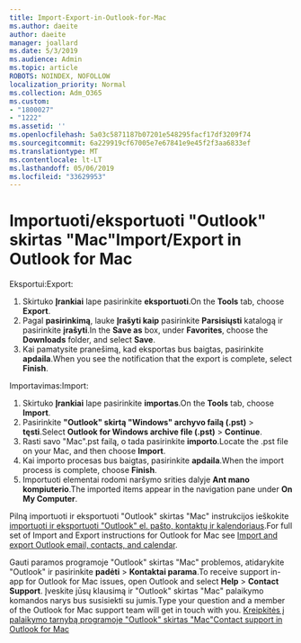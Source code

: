 ```yaml
---
title: Import-Export-in-Outlook-for-Mac
ms.author: daeite
author: daeite
manager: joallard
ms.date: 5/3/2019
ms.audience: Admin
ms.topic: article
ROBOTS: NOINDEX, NOFOLLOW
localization_priority: Normal
ms.collection: Adm_O365
ms.custom:
- "1800027"
- "1222"
ms.assetid: ''
ms.openlocfilehash: 5a03c5871187b07201e548295facf17df3209f74
ms.sourcegitcommit: 6a229919cf67005e7e67841e9e45f2f3aa6833ef
ms.translationtype: MT
ms.contentlocale: lt-LT
ms.lasthandoff: 05/06/2019
ms.locfileid: "33629953"
---
```

# <a name="importexport-in-outlook-for-mac"></a><span data-ttu-id="67306-102">Importuoti/eksportuoti "Outlook" skirtas "Mac"</span><span class="sxs-lookup"><span data-stu-id="67306-102">Import/Export in Outlook for Mac</span></span> 

<span data-ttu-id="67306-103">Eksportui:</span><span class="sxs-lookup"><span data-stu-id="67306-103">Export:</span></span>
1. <span data-ttu-id="67306-104">Skirtuko **Įrankiai** lape pasirinkite **eksportuoti**.</span><span class="sxs-lookup"><span data-stu-id="67306-104">On the **Tools** tab, choose **Export**.</span></span>
2. <span data-ttu-id="67306-105">Pagal **pasirinkimą**, lauke **Įrašyti kaip** pasirinkite **Parsisiųsti** katalogą ir pasirinkite **įrašyti**.</span><span class="sxs-lookup"><span data-stu-id="67306-105">In the **Save as** box, under **Favorites**, choose the **Downloads** folder, and select **Save**.</span></span>
3. <span data-ttu-id="67306-106">Kai pamatysite pranešimą, kad eksportas bus baigtas, pasirinkite **apdaila**.</span><span class="sxs-lookup"><span data-stu-id="67306-106">When you see the notification that the export is complete, select **Finish**.</span></span>

<span data-ttu-id="67306-107">Importavimas:</span><span class="sxs-lookup"><span data-stu-id="67306-107">Import:</span></span>
1. <span data-ttu-id="67306-108">Skirtuko **Įrankiai** lape pasirinkite **importas**.</span><span class="sxs-lookup"><span data-stu-id="67306-108">On the **Tools** tab, choose **Import**.</span></span>
2. <span data-ttu-id="67306-109">Pasirinkite **"Outlook" skirtą "Windows" archyvo failą (.pst)** > **tęsti**.</span><span class="sxs-lookup"><span data-stu-id="67306-109">Select **Outlook for Windows archive file (.pst)** > **Continue**.</span></span>
3. <span data-ttu-id="67306-110">Rasti savo "Mac".pst failą, o tada pasirinkite **importo**.</span><span class="sxs-lookup"><span data-stu-id="67306-110">Locate the .pst file on your Mac, and then choose **Import**.</span></span>
4. <span data-ttu-id="67306-111">Kai importo procesas bus baigtas, pasirinkite **apdaila**.</span><span class="sxs-lookup"><span data-stu-id="67306-111">When the import process is complete, choose **Finish**.</span></span>
5. <span data-ttu-id="67306-112">Importuoti elementai rodomi naršymo srities dalyje **Ant mano kompiuterio**.</span><span class="sxs-lookup"><span data-stu-id="67306-112">The imported items appear in the navigation pane under **On My Computer**.</span></span>

<span data-ttu-id="67306-113">Pilną importuoti ir eksportuoti "Outlook" skirtas "Mac" instrukcijos ieškokite [importuoti ir eksportuoti "Outlook" el. pašto, kontaktų ir kalendoriaus](https://support.office.com/article/92577192-3881-4502-b79d-c3bbada6c8ef#ID0EAACAAA=Mac).</span><span class="sxs-lookup"><span data-stu-id="67306-113">For full set of Import and Export instructions for Outlook for Mac see [Import and export Outlook email, contacts, and calendar](https://support.office.com/article/92577192-3881-4502-b79d-c3bbada6c8ef#ID0EAACAAA=Mac).</span></span> 

<span data-ttu-id="67306-114">Gauti paramos programoje "Outlook" skirtas "Mac" problemos, atidarykite "Outlook" ir pasirinkite **padėti** > **Kontaktai parama**.</span><span class="sxs-lookup"><span data-stu-id="67306-114">To receive support in-app for Outlook for Mac issues, open Outlook and select **Help** > **Contact Support**.</span></span> <span data-ttu-id="67306-115">Įveskite jūsų klausimą ir "Outlook" skirtas "Mac" palaikymo komandos narys bus susisiekti su jumis.</span><span class="sxs-lookup"><span data-stu-id="67306-115">Type your question and a member of the Outlook for Mac support team will get in touch with you.</span></span> [<span data-ttu-id="67306-116">Kreipkitės į palaikymo tarnybą programoje "Outlook" skirtas "Mac"</span><span class="sxs-lookup"><span data-stu-id="67306-116">Contact support in Outlook for Mac</span></span>](https://go.microsoft.com/fwlink/?linkid=2002400&clcid=0x409)
